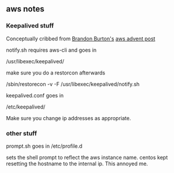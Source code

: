 ## aws notes

### Keepalived stuff
Conceptually cribbed from [Brandon Burton's](https://twitter.com/solarce)
[aws advent post](http://awsadvent.tumblr.com/post/105141640154/aws-advent-2014-high-availability-in-aws-with)



notify.sh requires aws-cli and goes in

/usr/libexec/keepalived/

make sure you do a restorcon afterwards

/sbin/restorecon -v -F /usr/libexec/keepalived/notify.sh


keepalived.conf goes in

/etc/keepalived/

Make sure you change ip addresses as appropriate.


### other stuff

prompt.sh goes in /etc/profile.d

sets the shell prompt to reflect the aws instance name.  centos kept resetting the hostname to the internal ip. This annoyed me.
